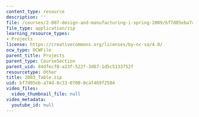 ```yaml
---
content_type: resource
description: ''
file: /courses/2-007-design-and-manufacturing-i-spring-2009/bf7d05eba74d8c3307008caf469f2504_2003_Table.zip
file_type: application/zip
learning_resource_types:
- Projects
license: https://creativecommons.org/licenses/by-nc-sa/4.0/
ocw_type: OCWFile
parent_title: Projects
parent_type: CourseSection
parent_uid: 84dfecf8-a23f-522f-3d67-1d5c5133752f
resourcetype: Other
title: 2003_Table.zip
uid: bf7d05eb-a74d-8c33-0700-8caf469f2504
video_files:
  video_thumbnail_file: null
video_metadata:
  youtube_id: null
---
```

